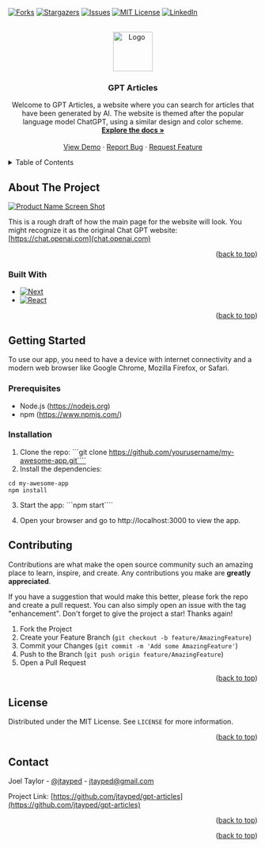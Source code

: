 <a name="readme-top"></a>

<!-- PROJECT SHIELDS -->
<!--
*** I'm using markdown "reference style" links for readability.
*** Reference links are enclosed in brackets [ ] instead of parentheses ( ).
*** See the bottom of this document for the declaration of the reference variables
*** for contributors-url, forks-url, etc. This is an optional, concise syntax you may use.
*** https://www.markdownguide.org/basic-syntax/#reference-style-links
-->

[![Forks][forks-shield]][forks-url]
[![Stargazers][stars-shield]][stars-url]
[![Issues][issues-shield]][issues-url]
[![MIT License][license-shield]][license-url]
[![LinkedIn][linkedin-shield]][linkedin-url]

<!-- PROJECT LOGO -->
<br />
<div align="center">
  <a href="https://github.com/jtayped/gpt-articles">
    <img src="https://github.com/jtayped/gpt-articles/images/logo.png" alt="Logo" width="80" height="80">
  </a>

<h3 align="center">GPT Articles</h3>

  <p align="center">
Welcome to GPT Articles, a website where you can search for articles that have been generated by AI. The website is themed after the popular language model ChatGPT, using a similar design and color scheme.
    <br />
    <a href="https://github.com/jtayped/gpt-articles"><strong>Explore the docs »</strong></a>
    <br />
    <br />
    <a href="https://github.com/jtayped/gpt-articles">View Demo</a>
    ·
    <a href="https://github.com/jtayped/gpt-articles/issues">Report Bug</a>
    ·
    <a href="https://github.com/jtayped/gpt-articles/issues">Request Feature</a>
  </p>
</div>

<!-- TABLE OF CONTENTS -->
<details>
  <summary>Table of Contents</summary>
  <ol>
    <li>
      <a href="#about-the-project">About The Project</a>
      <ul>
        <li><a href="#built-with">Built With</a></li>
      </ul>
    </li>
    <li>
      <a href="#getting-started">Getting Started</a>
      <ul>
        <li><a href="#prerequisites">Prerequisites</a></li>
        <li><a href="#installation">Installation</a></li>
      </ul>
    </li>
    <li><a href="#usage">Usage</a></li>
    <li><a href="#roadmap">Roadmap</a></li>
    <li><a href="#contributing">Contributing</a></li>
    <li><a href="#license">License</a></li>
    <li><a href="#contact">Contact</a></li>
    <li><a href="#acknowledgments">Acknowledgments</a></li>
  </ol>
</details>

<!-- ABOUT THE PROJECT -->

## About The Project

[![Product Name Screen Shot][product-idea]](https://example.com)

This is a rough draft of how the main page for the website will look. You might recognize it as the original Chat GPT website: [https://chat.openai.com](chat.openai.com)

<p align="right">(<a href="#readme-top">back to top</a>)</p>

### Built With

- [![Next][Next.js]][Next-url]
- [![React][React.js]][React-url]

<p align="right">(<a href="#readme-top">back to top</a>)</p>

<!-- GETTING STARTED -->

## Getting Started

To use our app, you need to have a device with internet connectivity and a modern web browser like Google Chrome, Mozilla Firefox, or Safari.

### Prerequisites

- Node.js (https://nodejs.org)
- npm (https://www.npmjs.com/)

### Installation

1. Clone the repo:
   ```git clone https://github.com/yourusername/my-awesome-app.git````
2. Install the dependencies:

```
cd my-awesome-app
npm install
```

3. Start the app:
   ```npm start````

4. Open your browser and go to http://localhost:3000 to view the app.

## Contributing

Contributions are what make the open source community such an amazing place to learn, inspire, and create. Any contributions you make are **greatly appreciated**.

If you have a suggestion that would make this better, please fork the repo and create a pull request. You can also simply open an issue with the tag "enhancement".
Don't forget to give the project a star! Thanks again!

1. Fork the Project
2. Create your Feature Branch (`git checkout -b feature/AmazingFeature`)
3. Commit your Changes (`git commit -m 'Add some AmazingFeature'`)
4. Push to the Branch (`git push origin feature/AmazingFeature`)
5. Open a Pull Request

<p align="right">(<a href="#readme-top">back to top</a>)</p>

<!-- LICENSE -->

## License

Distributed under the MIT License. See `LICENSE` for more information.

<p align="right">(<a href="#readme-top">back to top</a>)</p>

<!-- CONTACT -->

## Contact

Joel Taylor - [@jtayped](https://www.instagram.com/jtayped_/) - jtayped@gmail.com

Project Link: [https://github.com/jtayped/gpt-articles](https://github.com/jtayped/gpt-articles)

<p align="right">(<a href="#readme-top">back to top</a>)</p>

<p align="right">(<a href="#readme-top">back to top</a>)</p>

<!-- MARKDOWN LINKS & IMAGES -->
<!-- https://www.markdownguide.org/basic-syntax/#reference-style-links -->

[forks-shield]: https://img.shields.io/github/forks/jtayped/gpt-articles.svg?style=for-the-badge
[forks-url]: https://github.com/jtayped/gpt-articles/network/members
[stars-shield]: https://img.shields.io/github/stars/jtayped/gpt-articles.svg?style=for-the-badge
[stars-url]: https://github.com/jtayped/gpt-articles/stargazers
[issues-shield]: https://img.shields.io/github/issues/jtayped/gpt-articles.svg?style=for-the-badge
[issues-url]: https://github.com/jtayped/gpt-articles/issues
[license-shield]: https://img.shields.io/github/license/jtayped/gpt-articles.svg?style=for-the-badge
[license-url]: https://github.com/jtayped/gpt-articles/blob/master/LICENSE
[linkedin-shield]: https://img.shields.io/badge/-LinkedIn-black.svg?style=for-the-badge&logo=linkedin&colorB=555
[linkedin-url]: https://www.linkedin.com/in/joel-taylor-065bb8263/
[product-idea]: images/screenshot.png
[profile-picture]: images/profile.png
[Next.js]: https://img.shields.io/badge/next.js-000000?style=for-the-badge&logo=nextdotjs&logoColor=white
[Next-url]: https://nextjs.org/
[React.js]: https://img.shields.io/badge/React-20232A?style=for-the-badge&logo=react&logoColor=61DAFB
[React-url]: https://reactjs.org/
